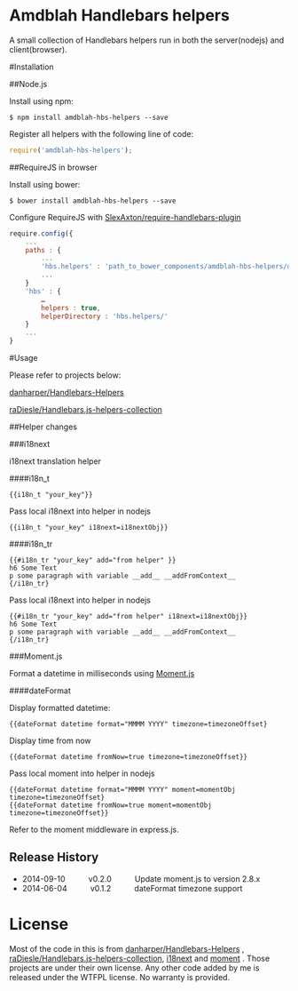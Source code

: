 # Amdblah Handlebars helpers

A small collection of Handlebars helpers run in both the server(nodejs) and client(browser).


#Installation

##Node.js

Install using npm:

```shell
$ npm install amdblah-hbs-helpers --save
```

Register all helpers with the following line of code:

```javascript
require('amdblah-hbs-helpers');
```

##RequireJS in browser

Install using bower:

```shell
$ bower install amdblah-hbs-helpers --save
```

Configure RequireJS with [SlexAxton/require-handlebars-plugin](https://github.com/SlexAxton/require-handlebars-plugin)

```javascript
require.config({
	...
	paths : {
		...
		'hbs.helpers' : 'path_to_bower_components/amdblah-hbs-helpers/dist'
		...
	}
	'hbs' : {
		…
		helpers : true,
		helperDirectory : 'hbs.helpers/'
	}
	...
}
```


#Usage

Please refer to projects below:

[danharper/Handlebars-Helpers](https://github.com/danharper/Handlebars-Helpers)

[raDiesle/Handlebars.js-helpers-collection](https://github.com/raDiesle/Handlebars.js-helpers-collection)

##Helper changes

###i18next

i18next translation helper

####i18n_t

```
{{i18n_t "your_key"}}
```

Pass local i18next into helper in nodejs

```
{{i18n_t "your_key" i18next=i18nextObj}}
```


####i18n_tr

```
{{#i18n_tr "your_key" add="from helper" }}
h6 Some Text
p some paragraph with variable __add__ __addFromContext__
{/i18n_tr}
```

Pass local i18next into helper in nodejs

```
{{#i18n_tr "your_key" add="from helper" i18next=i18nextObj}}
h6 Some Text
p some paragraph with variable __add__ __addFromContext__
{/i18n_tr}
```



###Moment.js

Format a datetime in milliseconds using [Moment.js](http://momentjs.com/)


####dateFormat

Display formatted datetime:

```
{{dateFormat datetime format="MMMM YYYY" timezone=timezoneOffset}
```
Display time from now

```
{{dateFormat datetime fromNow=true timezone=timezoneOffset}}
```

Pass local moment into helper in nodejs

```
{{dateFormat datetime format="MMMM YYYY" moment=momentObj timezone=timezoneOffset}
{{dateFormat datetime fromNow=true moment=momentObj timezone=timezoneOffset}}
```
Refer to the moment middleware in express.js.


## Release History

* 2014-09-10   v0.2.0   Update moment.js to version 2.8.x
* 2014-06-04   v0.1.2   dateFormat timezone support



# License

Most of the code in this is from [danharper/Handlebars-Helpers](https://github.com/danharper/Handlebars-Helpers) , [raDiesle/Handlebars.js-helpers-collection](https://github.com/raDiesle/Handlebars.js-helpers-collection), [i18next](https://github.com/jamuhl/i18next) and [moment](https://github.com/moment/moment) . Those projects are under their own license. Any other code added by me is released under the WTFPL license. No warranty is provided.
